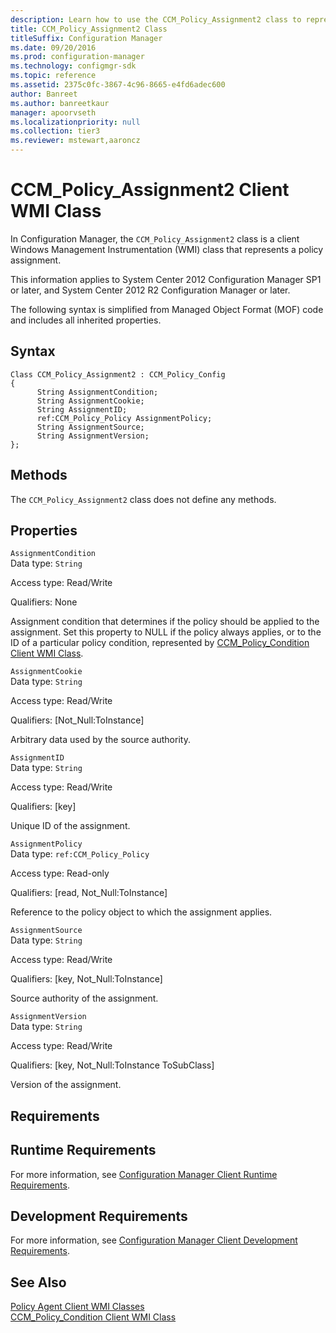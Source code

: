 ```yaml
---
description: Learn how to use the CCM_Policy_Assignment2 class to represent a policy assignment in Configuration Manager.
title: CCM_Policy_Assignment2 Class
titleSuffix: Configuration Manager
ms.date: 09/20/2016
ms.prod: configuration-manager
ms.technology: configmgr-sdk
ms.topic: reference
ms.assetid: 2375c0fc-3867-4c96-8665-e4fd6adec600
author: Banreet
ms.author: banreetkaur
manager: apoorvseth
ms.localizationpriority: null
ms.collection: tier3
ms.reviewer: mstewart,aaroncz 
---
```

# CCM_Policy_Assignment2 Client WMI Class
In Configuration Manager, the `CCM_Policy_Assignment2` class is a client Windows Management Instrumentation (WMI) class that represents a policy assignment.  

 This information applies to System Center 2012 Configuration Manager SP1 or later, and System Center 2012 R2 Configuration Manager or later.  

 The following syntax is simplified from Managed Object Format (MOF) code and includes all inherited properties.  

## Syntax  

```  
Class CCM_Policy_Assignment2 : CCM_Policy_Config  
{  
      String AssignmentCondition;  
      String AssignmentCookie;  
      String AssignmentID;  
      ref:CCM_Policy_Policy AssignmentPolicy;  
      String AssignmentSource;  
      String AssignmentVersion;  
};  
```  

## Methods  
 The `CCM_Policy_Assignment2` class does not define any methods.  

## Properties  
 `AssignmentCondition`  
 Data type: `String`  

 Access type: Read/Write  

 Qualifiers: None  

 Assignment condition that determines if the policy should be applied to the assignment. Set this property to NULL if the policy always applies, or to the ID of a particular policy condition, represented by [CCM_Policy_Condition Client WMI Class](../../../../../develop/reference/core/clients/client-classes/ccm_policy_condition-client-wmi-class.md).  

 `AssignmentCookie`  
 Data type: `String`  

 Access type: Read/Write  

 Qualifiers: [Not_Null:ToInstance]  

 Arbitrary data used by the source authority.  

 `AssignmentID`  
 Data type: `String`  

 Access type: Read/Write  

 Qualifiers: [key]  

 Unique ID of the assignment.  

 `AssignmentPolicy`  
 Data type: `ref:CCM_Policy_Policy`  

 Access type: Read-only  

 Qualifiers: [read, Not_Null:ToInstance]  

 Reference to the policy object to which the assignment applies.  

 `AssignmentSource`  
 Data type: `String`  

 Access type: Read/Write  

 Qualifiers: [key, Not_Null:ToInstance]  

 Source authority of the assignment.  

 `AssignmentVersion`  
 Data type: `String`  

 Access type: Read/Write  

 Qualifiers: [key, Not_Null:ToInstance ToSubClass]  

 Version of the assignment.  

## Requirements  

## Runtime Requirements  
 For more information, see [Configuration Manager Client Runtime Requirements](../../../../../develop/core/reqs/client-runtime-requirements.md).  

## Development Requirements  
 For more information, see [Configuration Manager Client Development Requirements](../../../../../develop/core/reqs/client-development-requirements.md).  

## See Also  
 [Policy Agent Client WMI Classes](../../../../../develop/reference/core/clients/client-classes/policy-agent-client-wmi-classes.md)   
 [CCM_Policy_Condition Client WMI Class](../../../../../develop/reference/core/clients/client-classes/ccm_policy_condition-client-wmi-class.md)
